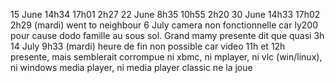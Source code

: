 15 June 14h34 17h01      2h27
22 June  8h35 10h55      2h20
30 June 14h33 17h02      2h29 (mardi) went to neighbour
 6 July  camera non fonctionnelle car ly200 pour cause dodo famille au sous sol. Grand mamy presente dit que quasi 3h
14 July  9h33                 (mardi) heure de fin non possible car video 11h et 12h presente, mais semblerait corrompue ni xbmc, ni mplayer, ni vlc (win/linux), ni windows media player, ni media player classic ne la joue
